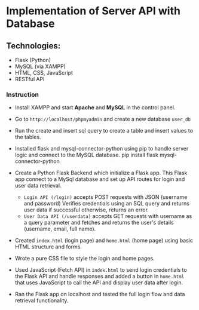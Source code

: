 # Implementation of Server API with Database

## Technologies:
- Flask (Python)
- MySQL (via XAMPP)
- HTML, CSS, JavaScript
- RESTful API

### Instruction
* Install XAMPP and start **Apache** and **MySQL** in the control panel.
  
* Go to `http://localhost/phpmyadmin` and create a new database `user_db`
  
* Run the create and insert sql query to create a table and insert values to the tables.
  
* Installed flask and mysql-connector-python using pip to handle server logic and connect to the 
  MySQL database.
           pip install flask mysql-connector-python

* Create a Python Flask Backend which initialize a Flask app. This Flask app connect to a MySql 
  database and set up API routes for login and user data retrieval.
  
   - `Login API (/login)` accepts POST requests with JSON (username and password) Verifies 
     credentials using an SQL query and returns user data if successful otherwise, returns an 
     error.
   - `User Data API (/userdata)` accepts GET requests with username as a query parameter and 
     fetches and returns the user's details (username, email, full name).
     
* Created `index.html` (login page) and `home.html` (home page) using basic HTML structure and 
  forms.
    
* Wrote a pure CSS file to style the login and home pages.
  
* Used JavaScript (Fetch API) in `index.html` to send login credentials to the Flask API and 
  handle responses and added a button in `home.html` that uses JavaScript to call the API and 
  display user data after login.
  
* Ran the Flask app on localhost and tested the full login flow and data retrieval functionality.
  

  
  





